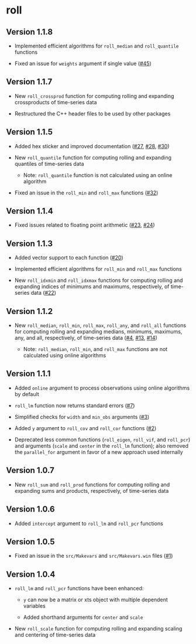 # roll

## Version 1.1.8

* Implemented efficient algorithms for `roll_median` and `roll_quantile` functions

* Fixed an issue for `weights` argument if single value ([#45](https://github.com/jasonjfoster/roll/issues/45))

## Version 1.1.7

* New `roll_crossprod` function for computing rolling and expanding crossproducts of time-series data

* Restructured the C++ header files to be used by other packages

## Version 1.1.5

* Added hex sticker and improved documentation ([#27](https://github.com/jasonjfoster/roll/issues/27), [#28](https://github.com/jasonjfoster/roll/issues/28), [#30](https://github.com/jasonjfoster/roll/issues/30))

* New `roll_quantile` function for computing rolling and expanding quantiles of time-series data

    * Note: `roll_quantile` function is not calculated using an online algorithm

* Fixed an issue in the `roll_min` and `roll_max` functions ([#32](https://github.com/jasonjfoster/roll/issues/32))

## Version 1.1.4

* Fixed issues related to floating point arithmetic ([#23](https://github.com/jasonjfoster/roll/issues/23), [#24](https://github.com/jasonjfoster/roll/issues/24))

## Version 1.1.3

* Added vector support to each function ([#20](https://github.com/jasonjfoster/roll/issues/20))

* Implemented efficient algorithms for `roll_min` and `roll_max` functions

* New `roll_idxmin` and `roll_idxmax` functions for computing rolling and expanding indices of minimums and maximums, respectively, of time-series data ([#22](https://github.com/jasonjfoster/roll/issues/22))

## Version 1.1.2

* New `roll_median`, `roll_min`, `roll_max`, `roll_any`, and `roll_all` functions for computing rolling and expanding medians, minimums, maximums, any, and all, respectively, of time-series data ([#4](https://github.com/jasonjfoster/roll/issues/4), [#13](https://github.com/jasonjfoster/roll/issues/13), [#14](https://github.com/jasonjfoster/roll/issues/14))
    
    * Note: `roll_median`, `roll_min`, and `roll_max` functions are not calculated using online algorithms

## Version 1.1.1

* Added `online` argument to process observations using online algorithms by default

* `roll_lm` function now returns standard errors ([#7](https://github.com/jasonjfoster/roll/issues/7))

* Simplified checks for `width` and `min_obs` arguments ([#3](https://github.com/jasonjfoster/roll/issues/3))

* Added `y` argument to `roll_cov` and `roll_cor` functions ([#2](https://github.com/jasonjfoster/roll/issues/2))

* Deprecated less common functions (`roll_eigen`, `roll_vif`, and `roll_pcr`) and arguments (`scale` and `center` in the `roll_lm` function); also removed the `parallel_for` argument in favor of a new approach used internally

## Version 1.0.7

* New `roll_sum` and `roll_prod` functions for computing rolling and expanding sums and products, respectively, of time-series data

## Version 1.0.6

* Added `intercept` argument to `roll_lm` and `roll_pcr` functions

## Version 1.0.5

* Fixed an issue in the `src/Makevars` and `src/Makevars.win` files ([#1](https://github.com/jasonjfoster/roll/issues/1))

## Version 1.0.4

* `roll_lm` and `roll_pcr` functions have been enhanced:

    * `y` can now be a matrix or xts object with multiple dependent variables

    * Added shorthand arguments for `center` and `scale`

* New `roll_scale` function for computing rolling and expanding scaling and centering of time-series data